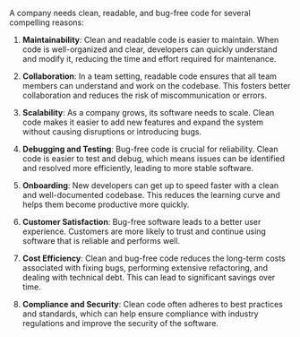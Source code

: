A company needs clean, readable, and bug-free code for several compelling reasons:

1. **Maintainability**: Clean and readable code is easier to maintain. When code is well-organized and clear, developers can quickly understand and modify it, reducing the time and effort required for maintenance.

2. **Collaboration**: In a team setting, readable code ensures that all team members can understand and work on the codebase. This fosters better collaboration and reduces the risk of miscommunication or errors.

3. **Scalability**: As a company grows, its software needs to scale. Clean code makes it easier to add new features and expand the system without causing disruptions or introducing bugs.

4. **Debugging and Testing**: Bug-free code is crucial for reliability. Clean code is easier to test and debug, which means issues can be identified and resolved more efficiently, leading to more stable software.

5. **Onboarding**: New developers can get up to speed faster with a clean and well-documented codebase. This reduces the learning curve and helps them become productive more quickly.

6. **Customer Satisfaction**: Bug-free software leads to a better user experience. Customers are more likely to trust and continue using software that is reliable and performs well.

7. **Cost Efficiency**: Clean and bug-free code reduces the long-term costs associated with fixing bugs, performing extensive refactoring, and dealing with technical debt. This can lead to significant savings over time.

8. **Compliance and Security**: Clean code often adheres to best practices and standards, which can help ensure compliance with industry regulations and improve the security of the software.

<!--
**mmangus1/mmangus1** is a ✨ _special_ ✨ repository because its `README.md` (this file) appears on your GitHub profile.

Here are some ideas to get you started:

- 🔭 I’m currently working on ...
- 🌱 I’m currently learning ...
- 👯 I’m looking to collaborate on ...
- 🤔 I’m looking for help with ...
- 💬 Ask me about ...
- 📫 How to reach me: ...
- 😄 Pronouns: ...
- ⚡ Fun fact: ...
-->
